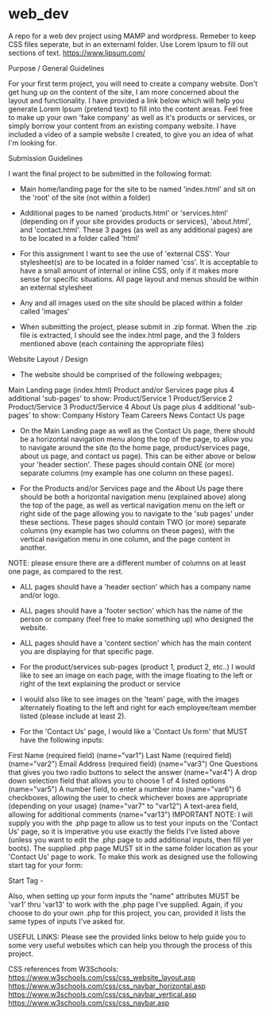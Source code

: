 # web_dev
A repo for a web dev project using MAMP and wordpress.
Remeber to keep CSS files seperate, but in an externaml folder.
Use Lorem Ipsum to fill out sections of text. https://www.lipsum.com/

Purpose / General Guidelines

For your first term project, you will need to create a company website. Don't get hung up on the content of the site, I am more concerned about the layout and functionality. I have provided a link below which will help you generate Lorem Ipsum (pretend text) to fill into the content areas. Feel free to make up your own 'fake company' as well as it's products or services, or simply borrow your content from an existing company website. I have included a video of a sample website I created, to give you an idea of what I'm looking for.

Submission Guidelines

I want the final project to be submitted in the following format:

- Main home/landing page for the site to be named 'index.html' and sit on the 'root' of the site (not within a folder)

- Additional pages to be named 'products.html' or 'services.html' (depending on if your site provides products or services), 'about.html', and 'contact.html'. These 3 pages (as well as any additional pages) are to be located in a folder called 'html'

- For this assignment I want to see the use of 'external CSS'. Your stylesheet(s) are to be located in a folder named 'css'. It is acceptable to have a small amount of internal or inline CSS, only if it makes more sense for specific situations. All page layout and menus should be within an external stylesheet

- Any and all images used on the site should be placed within a folder called 'images'

- When submitting the project, please submit in .zip format. When the .zip file is extracted, I should see the index.html page, and the 3 folders mentioned above (each containing the appropriate files)

Website Layout / Design

- The website should be comprised of the following webpages;

Main Landing page (index.html)
Product and/or Services page
plus 4 additional 'sub-pages' to show:
Product/Service 1
Product/Service 2
Product/Service 3
Product/Service 4
About Us page
plus 4 additional 'sub-pages' to show:
Company History
Team
Careers
News
Contact Us page
- On the Main Landing page as well as the Contact Us page, there should be a horizontal navigation menu along the top of the page, to allow you to navigate around the site (to the home page, product/services page, about us page, and contact us page). This can be either above or below your 'header section'. These pages should contain ONE (or more) separate columns (my example has one column on these pages).

- For the Products and/or Services page and the About Us page there should be both a horizontal navigation menu (explained above) along the top of the page, as well as vertical navigation menu on the left or right side of the page allowing you to navigate to the 'sub pages' under these sections. These pages should contain TWO (or more) separate columns (my example has two columns on these pages), with the vertical navigation menu in one column, and the page content in another.

NOTE: please ensure there are a different number of columns on at least one page, as compared to the rest.

- ALL pages should have a 'header section' which has a company name and/or logo.

- ALL pages should have a 'footer section' which has the name of the person or company (feel free to make something up) who designed the website.

- ALL pages should have a 'content section' which has the main content you are displaying for that specific page.

- For the product/services sub-pages (product 1, product 2, etc..) I would like to see an image on each page, with the image floating to the left or right of the text explaining the product or service

- I would also like to see images on the 'team' page, with the images alternately floating to the left and right for each employee/team member listed (please include at least 2).

- For the 'Contact Us' page, I would like a 'Contact Us form' that MUST have the following inputs:

First Name (required field) (name="var1")
Last Name (required field) (name="var2")
Email Address (required field) (name="var3") 
One Questions that gives you two radio buttons to select the answer (name="var4") 
A drop down selection field that allows you to choose 1 of 4 listed options (name="var5") 
A number field, to enter a number into (name="var6") 
6 checkboxes, allowing the user to check whichever boxes are appropriate (depending on your usage) (name="var7" to "var12") 
A text-area field, allowing for additional comments (name="var13") 
IMPORTANT NOTE:  I will supply you with the .php page to allow us to test your inputs on the 'Contact Us' page, so it is imperative you use exactly the fields I've listed above (unless you want to edit the .php page to add additional inputs, then fill yer boots). The supplied .php page MUST sit in the same folder location as your 'Contact Us' page to work. To make this work as designed use the following start tag for your form:

Start Tag - <form action="form.php" method="get" target="_blank"> 
Also, when setting up your form inputs the "name" attributes MUST be 'var1' thru 'var13' to work with the .php page I've supplied. Again, if you choose to do your own .php for this project, you can, provided it lists the same types of inputs I've asked for.

USEFUL LINKS:  Please see the provided links below to help guide you to some very useful websites which can help you through the process of this project.

CSS references from W3Schools:
https://www.w3schools.com/css/css_website_layout.asp
https://www.w3schools.com/css/css_navbar_horizontal.asp
https://www.w3schools.com/css/css_navbar_vertical.asp
https://www.w3schools.com/css/css_navbar.asp

